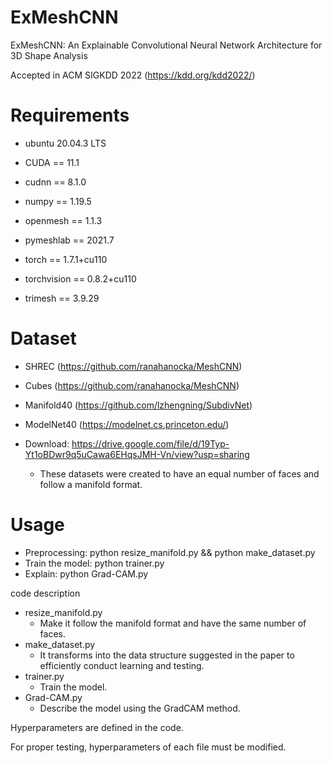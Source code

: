 # ExMeshCNN
ExMeshCNN: An Explainable Convolutional Neural Network Architecture for 3D Shape Analysis

Accepted in ACM SIGKDD 2022 (https://kdd.org/kdd2022/)
# Requirements
- ubuntu 20.04.3 LTS

- CUDA == 11.1
- cudnn == 8.1.0
- numpy == 1.19.5
- openmesh == 1.1.3
- pymeshlab == 2021.7
- torch == 1.7.1+cu110
- torchvision == 0.8.2+cu110
- trimesh == 3.9.29

# Dataset
- SHREC (https://github.com/ranahanocka/MeshCNN)
- Cubes (https://github.com/ranahanocka/MeshCNN)
- Manifold40 (https://github.com/lzhengning/SubdivNet)
- ModelNet40 (https://modelnet.cs.princeton.edu/)

- Download: https://drive.google.com/file/d/19Typ-Yt1oBDwr9q5uCawa6EHqsJMH-Vn/view?usp=sharing
  - These datasets were created to have an equal number of faces and follow a manifold format.

# Usage
- Preprocessing: python resize_manifold.py && python make_dataset.py
- Train the model: python trainer.py
- Explain: python Grad-CAM.py

code description

- resize_manifold.py
  - Make it follow the manifold format and have the same number of faces.
- make_dataset.py
  - It transforms into the data structure suggested in the paper to efficiently conduct learning and testing.
- trainer.py
  - Train the model.
- Grad-CAM.py
  - Describe the model using the GradCAM method.

Hyperparameters are defined in the code.

For proper testing, hyperparameters of each file must be modified.
